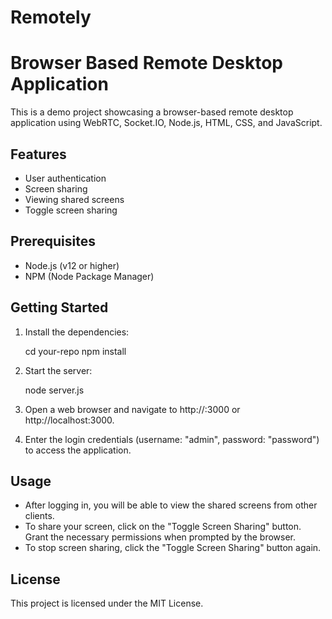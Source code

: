 # Remotely
 
Browser Based Remote Desktop Application
=======================================

This is a demo project showcasing a browser-based remote desktop application using WebRTC, Socket.IO, Node.js, HTML, CSS, and JavaScript.

Features
--------

- User authentication
- Screen sharing
- Viewing shared screens
- Toggle screen sharing


Prerequisites
-------------

- Node.js (v12 or higher)
- NPM (Node Package Manager)

Getting Started
---------------


1. Install the dependencies:

   cd your-repo
   npm install

2. Start the server:

   node server.js

3. Open a web browser and navigate to http://<serverIP>:3000 or http://localhost:3000.

4. Enter the login credentials (username: "admin", password: "password") to access the application.

Usage
-----

- After logging in, you will be able to view the shared screens from other clients.
- To share your screen, click on the "Toggle Screen Sharing" button. Grant the necessary permissions when prompted by the browser.
- To stop screen sharing, click the "Toggle Screen Sharing" button again.

License
-------

This project is licensed under the MIT License.
